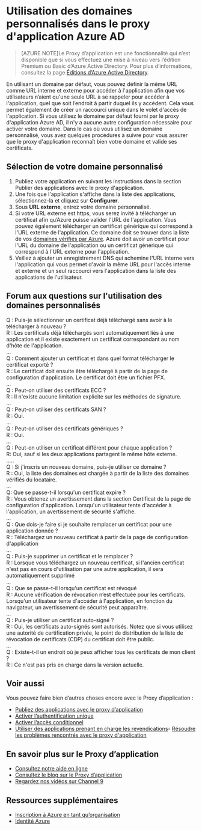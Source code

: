 <properties
	pageTitle="Utilisation des domaines personnalisés dans le proxy d’application Azure AD | Microsoft Azure"
	description="Explique comment utiliser les domaines personnalisés dans le proxy d'application Azure AD."
	services="active-directory"
	documentationCenter=""
	authors="rkarlin"
	manager="StevenPo"
	editor=""/>

<tags
	ms.service="active-directory"
	ms.workload="identity"
	ms.tgt_pltfrm="na"
	ms.devlang="na"
	ms.topic="article"
	ms.date="10/19/2015"
	ms.author="rkarlin"/>

# Utilisation des domaines personnalisés dans le proxy d'application Azure AD
> [AZURE.NOTE]Le Proxy d’application est une fonctionnalité qui n’est disponible que si vous effectuez une mise à niveau vers l’édition Premium ou Basic d’Azure Active Directory. Pour plus d’informations, consultez la page [Éditions d’Azure Active Directory](active-directory-editions.md).

En utilisant un domaine par défaut, vous pouvez définir la même URL comme URL interne et externe pour accéder à l'application afin que vos utilisateurs n’aient qu'une seule URL à se rappeler pour accéder à l'application, quel que soit l’endroit à partir duquel ils y accèdent. Cela vous permet également de créer un raccourci unique dans le volet d'accès de l'application. Si vous utilisez le domaine par défaut fourni par le proxy d'application Azure AD, il n'y a aucune autre configuration nécessaire pour activer votre domaine. Dans le cas où vous utilisez un domaine personnalisé, vous avez quelques procédures à suivre pour vous assurer que le proxy d'application reconnaît bien votre domaine et valide ses certificats.

## Sélection de votre domaine personnalisé

1. Publiez votre application en suivant les instructions dans la section Publier des applications avec le proxy d'application.
2. Une fois que l'application s'affiche dans la liste des applications, sélectionnez-la et cliquez sur **Configurer**.
3. Sous **URL externe**, entrez votre domaine personnalisé.
4. Si votre URL externe est https, vous serez invité à télécharger un certificat afin qu’Azure puisse valider l'URL de l'application. Vous pouvez également télécharger un certificat générique qui correspond à l'URL externe de l'application. Ce domaine doit se trouver dans la liste de vos [domaines vérifiés par Azure](https://msdn.microsoft.com/library/azure/jj151788.aspx). Azure doit avoir un certificat pour l'URL du domaine de l'application ou un certificat générique qui correspond à l'URL externe pour l'application.
5. Veillez à ajouter un enregistrement DNS qui achemine l'URL interne vers l'application qui vous permet d'avoir la même URL pour l'accès interne et externe et un seul raccourci vers l'application dans la liste des applications de l'utilisateur.

## Forum aux questions sur l'utilisation des domaines personnalisés

Q : Puis-je sélectionner un certificat déjà téléchargé sans avoir à le télécharger à nouveau ? <br> R : Les certificats déjà téléchargés sont automatiquement liés à une application et il existe exactement un certificat correspondant au nom d'hôte de l'application. <br> …<br> Q : Comment ajouter un certificat et dans quel format télécharger le certificat exporté ? <br> R : Le certificat doit ensuite être téléchargé à partir de la page de configuration d'application. Le certificat doit être un fichier PFX. <br> …<br> Q : Peut-on utiliser des certificats ECC ? <br> R : Il n'existe aucune limitation explicite sur les méthodes de signature. <br> …<br> Q : Peut-on utiliser des certificats SAN ? <br> R : Oui.<br> …<br> Q : Peut-on utiliser des certificats génériques ? <br> R : Oui. <br> …<br> Q : Peut-on utiliser un certificat différent pour chaque application ? <br> R: Oui, sauf si les deux applications partagent le même hôte externe. <br> …..<br> Q : Si j'inscris un nouveau domaine, puis-je utiliser ce domaine ? <br> R : Oui, la liste des domaines est chargée à partir de la liste des domaines vérifiés du locataire. <br> …<br> Q: Que se passe-t-il lorsqu'un certificat expire ? <br> R : Vous obtenez un avertissement dans la section Certificat de la page de configuration d'application. Lorsqu'un utilisateur tente d'accéder à l'application, un avertissement de sécurité s'affiche. <br> …<br> Q : Que dois-je faire si je souhaite remplacer un certificat pour une application donnée ? <br> R : Téléchargez un nouveau certificat à partir de la page de configuration d'application<br> ...<br> Q : Puis-je supprimer un certificat et le remplacer ? <br> R : Lorsque vous téléchargez un nouveau certificat, si l'ancien certificat n'est pas en cours d'utilisation par une autre application, il sera automatiquement supprimé<br> ...<br> Q : Que se passe-t-il lorsqu'un certificat est révoqué<br> R : Aucune vérification de révocation n’est effectuée pour les certificats. Lorsqu'un utilisateur tente d'accéder à l'application, en fonction du navigateur, un avertissement de sécurité peut apparaître.<br> …<br> Q : Puis-je utiliser un certificat auto-signé ? <br> R : Oui, les certificats auto-signés sont autorisés. Notez que si vous utilisez une autorité de certification privée, le point de distribution de la liste de révocation de certificats (CDP) du certificat doit être public. <br> ...<br> Q : Existe-t-il un endroit où je peux afficher tous les certificats de mon client ? <br> R : Ce n'est pas pris en charge dans la version actuelle.<br>



## Voir aussi
Vous pouvez faire bien d’autres choses encore avec le Proxy d’application :

- [Publiez des applications avec le proxy d’application](active-directory-application-proxy-publish.md)
- [Activer l’authentification unique](active-directory-application-proxy-sso-using-kcd.md)
- [Activer l’accès conditionnel](active-directory-application-proxy-conditional-access.md)
- [Utiliser des applications prenant en charge les revendications](active-directory-application-proxy-claims-aware-apps.md)- [Résoudre les problèmes rencontrés avec le proxy d'application](active-directory-application-proxy-troubleshoot.md)

## En savoir plus sur le Proxy d’application
- [Consultez notre aide en ligne](active-directory-application-proxy-enable.md)
- [Consultez le blog sur le Proxy d’application](http://blogs.technet.com/b/applicationproxyblog/)
- [Regardez nos vidéos sur Channel 9](http://channel9.msdn.com/events/Ignite/2015/BRK3864)

## Ressources supplémentaires

* [Inscription à Azure en tant qu’organisation](sign-up-organization.md)
* [Identité Azure](fundamentals-identity.md)

<!---HONumber=Oct15_HO4-->